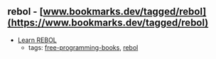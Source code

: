 rebol - [www.bookmarks.dev/tagged/rebol](https://www.bookmarks.dev/tagged/rebol)
---
* [Learn REBOL](http://www.lulu.com/shop/nick-antonaccio/learn-rebol/ebook/product-17383182.html)
    * tags: [free-programming-books](../tags/free-programming-books.md), [rebol](../tags/rebol.md)
